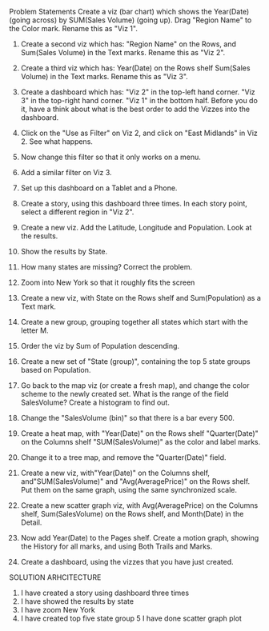 Problem Statements
 Create a viz (bar chart) which shows the Year(Date) (going across) by SUM(Sales Volume) (going up). Drag "Region Name" to the Color mark. Rename this as "Viz 1".

1. Create a second viz which has:
    "Region Name" on the Rows, and
    Sum(Sales Volume) in the Text marks.
    Rename this as "Viz 2".

2. Create a third viz which has:
    Year(Date) on the Rows shelf
    Sum(Sales Volume) in the Text marks.
    Rename this as "Viz 3".

3. Create a dashboard which has:
    "Viz 2" in the top-left hand corner.
    "Viz 3" in the top-right hand corner.
    "Viz 1" in the bottom half.
    Before you do it, have a think about what is the best order to add the Vizzes into the dashboard.

4. Click on the "Use as Filter" on Viz 2, and click on "East Midlands" in Viz 2. See what happens.

5. Now change this filter so that it only works on a menu.

6. Add a similar filter on Viz 3.

7. Set up this dashboard on a Tablet and a Phone.

8. Create a story, using this dashboard three times. In each story point, select a different region in "Viz 2".
9. Create a new viz. Add the Latitude, Longitude and Population. Look at the results.
10. Show the results by State.
11. How many states are missing? Correct the problem.
12. Zoom into New York so that it roughly fits the screen
13. Create a new viz, with State on the Rows shelf and Sum(Population) as a Text mark.
14. Create a new group, grouping together all states which start with the letter M.
15. Order the viz by Sum of Population descending.
16. Create a new set of "State (group)", containing the top 5 state groups based on Population.
17. Go back to the map viz (or create a fresh map), and change the color scheme to the newly created set.
What is the range of the field SalesVolume? Create a histogram to find out.
18. Change the "SalesVolume (bin)" so that there is a bar every 500.
19. Create a heat map, with "Year(Date)" on the Rows shelf "Quarter(Date)" on the Columns shelf  "SUM(SalesVolume)" as the color and label marks.
20. Change it to a tree map, and remove the "Quarter(Date)" field.
21. Create a new viz, with"Year(Date)" on the Columns shelf, and"SUM(SalesVolume)" and "Avg(AveragePrice)" on the Rows shelf.
Put them on the same graph, using the same synchronized scale.
22. Create a new scatter graph viz, with Avg(AveragePrice) on the Columns shelf, Sum(SalesVolume) on the Rows shelf, and Month(Date) in the Detail.
23. Now add Year(Date) to the Pages shelf. Create a motion graph, showing the History for all marks, and using Both Trails and Marks.
24. Create a dashboard, using the vizzes that you have just created.

SOLUTION ARHCITECTURE

1. I have created a story using dashboard three times
2. I have showed the results by state
3. I have zoom New York 
4. I have created top five state group
5 I have done scatter graph plot
